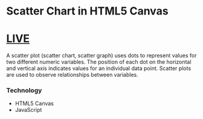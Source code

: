# Scatter Chart in HTML5 Canvas

# [LIVE](https://shararnur.github.io/scatter-chart-htm5-canvas/)

A scatter plot (scatter chart, scatter graph) uses dots to represent values for two different numeric variables. The position of each dot on the horizontal and vertical axis indicates values for an individual data point. Scatter plots are used to observe relationships between variables.

### Technology
- HTML5 Canvas
- JavaScript

